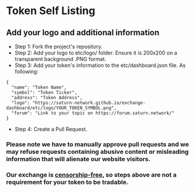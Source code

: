 # Token Self Listing
## Add your logo and additional information

- Step 1: Fork the project's repository.
- Step 2: Add your logo to etc/logo/ folder. Ensure it is 200x200 on a transparent background .PNG format.
- Step 3: Add your token's information to the etc/dashboard.json file. As following:

```
{
  "name": "Token Name",
  "symbol": "Token Ticker",
  "address": "Token Address",
  "logo": "https://saturn-network.github.io/exchange-dashboard/etc/logo/YOUR_TOKEN_SYMBOL.png",
  "forum": "Link to your topic on https://forum.saturn.network/"
}
```

- Step 4: Create a Pull Request.

### Please note we have to manually approve pull requests and we may refuse requests containing abusive content or misleading information that will alienate our website visitors. 

### Our exchange is [censorship-free](https://forum.saturn.network/t/our-philosophy/1550), so steps above are not a requirement for your token to be tradable.
